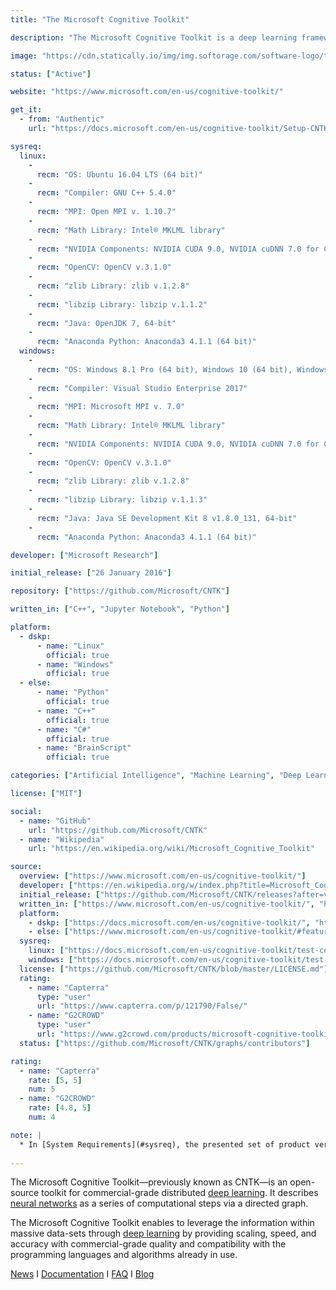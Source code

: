 ```yaml
---
title: "The Microsoft Cognitive Toolkit"

description: "The Microsoft Cognitive Toolkit is a deep learning framework developed by Microsoft Research, previously known as CNTK"

image: "https://cdn.statically.io/img/img.softorage.com/software-logo/the-microsoft-cognitive-toolkit.png?h=64"

status: ["Active"]

website: "https://www.microsoft.com/en-us/cognitive-toolkit/"

get_it:
  - from: "Authentic"
    url: "https://docs.microsoft.com/en-us/cognitive-toolkit/Setup-CNTK-on-your-machine"

sysreq:
  linux:
    -
      recm: "OS: Ubuntu 16.04 LTS (64 bit)"
    -
      recm: "Compiler: GNU C++ 5.4.0"
    -
      recm: "MPI: Open MPI v. 1.10.7"
    -
      recm: "Math Library: Intel® MKLML library"
    -
      recm: "NVIDIA Components: NVIDIA CUDA 9.0, NVIDIA cuDNN 7.0 for CUDA 9.0, NVIDIA CUB 1.7.4"
    -
      recm: "OpenCV: OpenCV v.3.1.0"
    -
      recm: "zlib Library: zlib v.1.2.8"
    -
      recm: "libzip Library: libzip v.1.1.2"
    -
      recm: "Java: OpenJDK 7, 64-bit"
    -
      recm: "Anaconda Python: Anaconda3 4.1.1 (64 bit)"
  windows:
    -
      recm: "OS: Windows 8.1 Pro (64 bit), Windows 10 (64 bit), Windows Server 2012 R2 Standard and later"
    -
      recm: "Compiler: Visual Studio Enterprise 2017"
    -
      recm: "MPI: Microsoft MPI v. 7.0"
    -
      recm: "Math Library: Intel® MKLML library"
    -
      recm: "NVIDIA Components: NVIDIA CUDA 9.0, NVIDIA cuDNN 7.0 for CUDA 9.0, NVIDIA CUB 1.7.4"
    -
      recm: "OpenCV: OpenCV v.3.1.0"
    -
      recm: "zlib Library: zlib v.1.2.8"
    -
      recm: "libzip Library: libzip v.1.1.3"
    -
      recm: "Java: Java SE Development Kit 8 v1.8.0_131, 64-bit"
    -
      recm: "Anaconda Python: Anaconda3 4.1.1 (64 bit)"

developer: ["Microsoft Research"]

initial_release: ["26 January 2016"]

repository: ["https://github.com/Microsoft/CNTK"]

written_in: ["C++", "Jupyter Notebook", "Python"]

platform:
  - dskp:
      - name: "Linux"
        official: true
      - name: "Windows"
        official: true
  - else:
      - name: "Python"
        official: true
      - name: "C++"
        official: true
      - name: "C#"
        official: true
      - name: "BrainScript"
        official: true

categories: ["Artificial Intelligence", "Machine Learning", "Deep Learning", "Framework"]

license: ["MIT"]

social:
  - name: "GitHub"
    url: "https://github.com/Microsoft/CNTK"
  - name: "Wikipedia"
    url: "https://en.wikipedia.org/wiki/Microsoft_Cognitive_Toolkit"

source:
  overview: ["https://www.microsoft.com/en-us/cognitive-toolkit/"]
  developer: ["https://en.wikipedia.org/w/index.php?title=Microsoft_Cognitive_Toolkit&oldid=868040263"]
  initial_release: ["https://github.com/Microsoft/CNTK/releases?after=v1.7.1"]
  written_in: ["https://www.microsoft.com/en-us/cognitive-toolkit/", "https://github.com/Microsoft/CNTK"]
  platform:
    - dskp: ["https://docs.microsoft.com/en-us/cognitive-toolkit/", "https://docs.microsoft.com/en-us/cognitive-toolkit/Setup-CNTK-on-your-machine"]
    - else: ["https://www.microsoft.com/en-us/cognitive-toolkit/#features"]
  sysreq:
    linux: ["https://docs.microsoft.com/en-us/cognitive-toolkit/test-configurations"]
    windows: ["https://docs.microsoft.com/en-us/cognitive-toolkit/test-configurations"]
  license: ["https://github.com/Microsoft/CNTK/blob/master/LICENSE.md"]
  rating:
    - name: "Capterra"
      type: "user"
      url: "https://www.capterra.com/p/121790/False/"
    - name: "G2CROWD"
      type: "user"
      url: "https://www.g2crowd.com/products/microsoft-cognitive-toolkit-formerly-cntk/reviews"
  status: ["https://github.com/Microsoft/CNTK/graphs/contributors"]

rating:
  - name: "Capterra"
    rate: [5, 5]
    num: 5
  - name: "G2CROWD"
    rate: [4.8, 5]
    num: 4

note: |
  * In [System Requirements](#sysreq), the presented set of product versions is not restrictive, i.e. CNTK may work well in many other configurations.
  
---
```

  The Microsoft Cognitive Toolkit—previously known as CNTK—is an open-source toolkit for commercial-grade distributed [deep learning](/categories/deep-learning). It describes [neural networks](/categories/neural-networks) as a series of computational steps via a directed graph. 
  
  The Microsoft Cognitive Toolkit enables to leverage the information within massive data-sets through [deep learning](/categories/deep-learning) by providing scaling, speed, and accuracy with commercial-grade quality and compatibility with the programming languages and algorithms already in use.
  
  [News](https://docs.microsoft.com/en-us/cognitive-toolkit/news)  I  [Documentation](https://docs.microsoft.com/en-us/cognitive-toolkit/)  I  [FAQ](https://docs.microsoft.com/en-us/cognitive-toolkit/CNTK-FAQ)  I  [Blog](https://www.microsoft.com/en-us/cognitive-toolkit/blog/)
  
